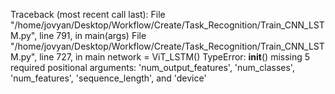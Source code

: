 Traceback (most recent call last):
  File "/home/jovyan/Desktop/Workflow/Create/Task_Recognition/Train_CNN_LSTM.py", line 791, in <module>
    main(args)
  File "/home/jovyan/Desktop/Workflow/Create/Task_Recognition/Train_CNN_LSTM.py", line 727, in main
    network = ViT_LSTM()
TypeError: __init__() missing 5 required positional arguments: 'num_output_features', 'num_classes', 'num_features', 'sequence_length', and 'device'
